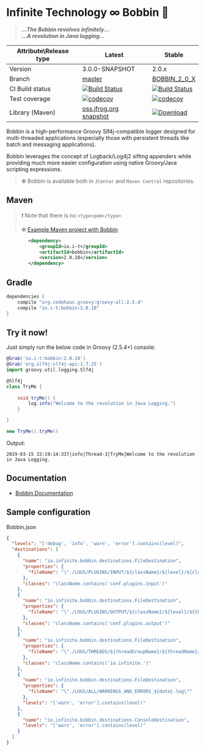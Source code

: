 # Infinite Technology ∞ Bobbin 📼

> ***...The Bobbin revolves infinitely...*** \
***...A revolution in Java logging...***

|Attribute\Release type|Latest|Stable|
|----------------------|------|------|
|Version|3.0.0-SNAPSHOT|2.0.x|
|Branch|[master](https://github.com/INFINITE-TECHNOLOGY/BOBBIN)|[BOBBIN_2_0_X](https://github.com/INFINITE-TECHNOLOGY/BOBBIN/tree/BOBBIN_2_0_X)|
|CI Build status|[![Build Status](https://travis-ci.com/INFINITE-TECHNOLOGY/BOBBIN.svg?branch=master)](https://travis-ci.com/INFINITE-TECHNOLOGY/BOBBIN)|[![Build Status](https://travis-ci.com/INFINITE-TECHNOLOGY/BOBBIN.svg?branch=BOBBIN_2_0_X)](https://travis-ci.com/INFINITE-TECHNOLOGY/BOBBIN)|
|Test coverage|[![codecov](https://codecov.io/gh/INFINITE-TECHNOLOGY/BOBBIN/branch/master/graphs/badge.svg)](https://codecov.io/gh/INFINITE-TECHNOLOGY/BOBBIN/branch/master/graphs)|[![codecov](https://codecov.io/gh/INFINITE-TECHNOLOGY/BOBBIN/branch/BOBBIN_2_0_X/graphs/badge.svg)](https://codecov.io/gh/INFINITE-TECHNOLOGY/BOBBIN/branch/BOBBIN_2_0_X/graphs)|
|Library (Maven)|[oss.jfrog.org snapshot](https://oss.jfrog.org/artifactory/webapp/#/artifacts/browse/tree/General/oss-snapshot-local/io/infinite/bobbin/3.0.0-SNAPSHOT)|[ ![Download](https://api.bintray.com/packages/infinite-technology/io.i-t/bobbin/images/download.svg) ](https://bintray.com/infinite-technology/io.i-t/bobbin/_latestVersion)|

Bobbin is a high-performance Groovy Slf4j-compatible logger designed for multi-threaded applications (especially those with persistent threads like batch and messaging applications).

Bobbin leverages the concept of Logback/Log4j2 sifting appenders while providing much more easier configuration using native Groovy/Java scripting expressions.

> ❇ Bobbin is available both in `JCenter` and `Maven Central` repositories.

## Maven

> ❗ Note that there is no `<type>pom</type>`

> ❇ [Example Maven project with Bobbin](https://github.com/INFINITE-TECHNOLOGY/BOBBIN_MAVEN_EXAMPLE)

```xml
        <dependency>
            <groupId>io.i-t</groupId>
            <artifactId>bobbin</artifactId>
            <version>2.0.10</version>
        </dependency>
```

## Gradle

```groovy
dependencies {
    compile "org.codehaus.groovy:groovy-all:2.5.4"
    compile "io.i-t:bobbin:2.0.10"
}
```

## Try it now!

Just simply run the below code in Groovy (2.5.4+) console:

```groovy
@Grab('io.i-t:bobbin:2.0.10')
@Grab('org.slf4j:slf4j-api:1.7.25')
import groovy.util.logging.Slf4j

@Slf4j
class TryMe {
    
    void tryMe() {
        log.info("Welcome to the revolution in Java Logging.")
    }

}

new TryMe().tryMe()
```

Output:

```
2019-03-15 15:19:14:337|info|Thread-3|TryMe|Welcome to the revolution in Java Logging.
```

## Documentation
* [Bobbin Documentation](https://github.com/INFINITE-TECHNOLOGY/BOBBIN/wiki)


## Sample configuration

Bobbin.json

```json
{
  "levels": "['debug', 'info', 'warn', 'error'].contains(level)",
  "destinations": [
    {
      "name": "io.infinite.bobbin.destinations.FileDestination",
      "properties": {
        "fileName": "\"./LOGS/PLUGINS/INPUT/${className}/${level}/${className}_${level}.log\""
      },
      "classes": "className.contains('conf.plugins.input')"
    },
    {
      "name": "io.infinite.bobbin.destinations.FileDestination",
      "properties": {
        "fileName": "\"./LOGS/PLUGINS/OUTPUT/${className}/${level}/${threadName}_${level}_${date}.log\""
      },
      "classes": "className.contains('conf.plugins.output')"
    },
    {
      "name": "io.infinite.bobbin.destinations.FileDestination",
      "properties": {
        "fileName": "\"./LOGS/THREADS/${threadGroupName}/${threadName}/${level}/${threadName}_${level}_${date}.log\""
      },
      "classes": "className.contains('io.infinite.')"
    },
    {
      "name": "io.infinite.bobbin.destinations.FileDestination",
      "properties": {
        "fileName": "\"./LOGS/ALL/WARNINGS_AND_ERRORS_${date}.log\""
      },
      "levels": "['warn', 'error'].contains(level)"
    },
    {
      "name": "io.infinite.bobbin.destinations.ConsoleDestination",
      "levels": "['warn', 'error'].contains(level)"
    }
  ]
}
```